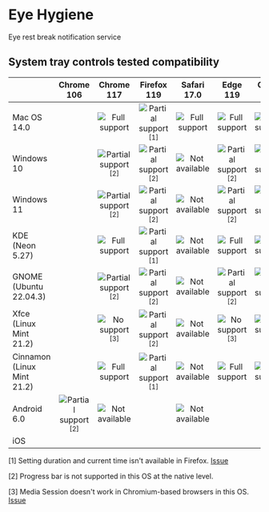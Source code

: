 # Eye Hygiene

Eye rest break notification service

## System tray controls tested compatibility

|                            |                   Chrome 106                   |                   Chrome 117                   |                  Firefox 119                   |         Safari 17.0          |                    Edge 119                    |                   Opera 104                    |
|----------------------------|:----------------------------------------------:|:----------------------------------------------:|:----------------------------------------------:|:----------------------------:|:----------------------------------------------:|:----------------------------------------------:|
| Mac OS 14.0                |                                                |           ![Full support][full-icon]           | ![Partial support][partial-icon]<sup>[1]</sup> |  ![Full support][full-icon]  |           ![Full support][full-icon]           |           ![Full support][full-icon]           |
| Windows 10                 |                                                | ![Partial support][partial-icon]<sup>[2]</sup> | ![Partial support][partial-icon]<sup>[2]</sup> | ![Not available][empty-icon] | ![Partial support][partial-icon]<sup>[2]</sup> | ![Partial support][partial-icon]<sup>[2]</sup> |
| Windows 11                 |                                                | ![Partial support][partial-icon]<sup>[2]</sup> | ![Partial support][partial-icon]<sup>[2]</sup> | ![Not available][empty-icon] | ![Partial support][partial-icon]<sup>[2]</sup> | ![Partial support][partial-icon]<sup>[2]</sup> |
| KDE (Neon 5.27)            |                                                |           ![Full support][full-icon]           | ![Partial support][partial-icon]<sup>[1]</sup> | ![Not available][empty-icon] |           ![Full support][full-icon]           |           ![Full support][full-icon]           |
| GNOME (Ubuntu 22.04.3)     |                                                | ![Partial support][partial-icon]<sup>[2]</sup> | ![Partial support][partial-icon]<sup>[2]</sup> | ![Not available][empty-icon] | ![Partial support][partial-icon]<sup>[2]</sup> | ![Partial support][partial-icon]<sup>[2]</sup> |
| Xfce (Linux Mint 21.2)     |                                                |      ![No support][no-icon]<sup>[3]</sup>      | ![Partial support][partial-icon]<sup>[2]</sup> | ![Not available][empty-icon] |      ![No support][no-icon]<sup>[3]</sup>      |      ![No support][no-icon]<sup>[3]</sup>      |
| Cinnamon (Linux Mint 21.2) |                                                |           ![Full support][full-icon]           | ![Partial support][partial-icon]<sup>[1]</sup> | ![Not available][empty-icon] |           ![Full support][full-icon]           |           ![Full support][full-icon]           |
| Android 6.0                | ![Partial support][partial-icon]<sup>[2]</sup> |          ![Not available][empty-icon]          |                                                | ![Not available][empty-icon] |                                                |                                                |
| iOS                        |                                                |                                                |                                                |                              |                                                |                                                |

[full-icon]: https://firebasestorage.googleapis.com/v0/b/eye-hygiene.appspot.com/o/full-support-wrapper.svg?alt=media&token=2747adbb-51d4-4d0e-affd-836a269ea97e

[partial-icon]: https://firebasestorage.googleapis.com/v0/b/eye-hygiene.appspot.com/o/partial-support-wrapper.svg?alt=media&token=b4cdda9e-f282-4bce-952b-49de437e41f6

[no-icon]: https://firebasestorage.googleapis.com/v0/b/eye-hygiene.appspot.com/o/no-support-wrapper.svg?alt=media&token=abfbc554-f614-4671-b4fd-9ae32081d847

[empty-icon]: https://firebasestorage.googleapis.com/v0/b/eye-hygiene.appspot.com/o/empty-set-wrapper.svg?alt=media&token=1b2ca951-a9b5-489c-93e5-8053af751964

[1] Setting duration and current time isn't available in Firefox. [Issue](https://bugzilla.mozilla.org/show_bug.cgi?id=1864301)

[2] Progress bar is not supported in this OS at the native level.

[3] Media Session doesn't work in Chromium-based browsers in this OS. [Issue](https://bugs.chromium.org/p/chromium/issues/detail?id=1501792)